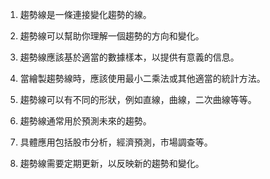 

1. 趨勢線是一條連接變化趨勢的線。

2. 趨勢線可以幫助你理解一個趨勢的方向和變化。

3. 趨勢線應該基於適當的數據樣本，以提供有意義的信息。

4. 當繪製趨勢線時，應該使用最小二乘法或其他適當的統計方法。

5. 趨勢線可以有不同的形狀，例如直線，曲線，二次曲線等等。

6. 趨勢線通常用於預測未來的趨勢。

7. 具體應用包括股市分析，經濟預測，市場調查等。

8. 趨勢線需要定期更新，以反映新的趨勢和變化。